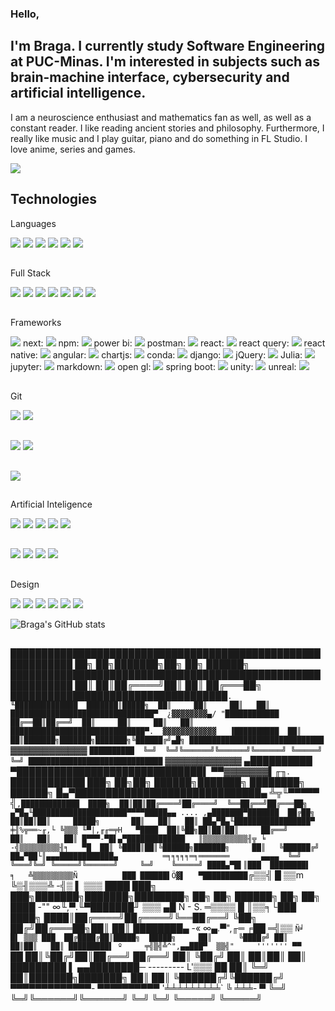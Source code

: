 ### Hello,
## I'm Braga. I currently study Software Engineering at PUC-Minas. I'm interested in subjects such as brain-machine interface, cybersecurity and artificial intelligence.

I am a neuroscience enthusiast and mathematics fan as well, as well as a constant reader. I like reading ancient stories and philosophy. Furthermore, I really like music and I play guitar, piano and do something in FL Studio. I love anime, series and games.

<img src="https://user-images.githubusercontent.com/74038190/221352995-5ac18bdf-1a19-4f99-bbb6-77559b220470.gif"/> 

## Technologies 

Languages

<img src="https://img.shields.io/badge/C-00599C?style=for-the-badge&logo=c&logoColor=white"/> <img src="https://img.shields.io/badge/C%2B%2B-00599C?style=for-the-badge&logo=c%2B%2B&logoColor=white" /> <img src="https://img.shields.io/badge/C%23-239120?style=for-the-badge&logo=csharp&logoColor=white"/> <img src="https://img.shields.io/badge/Rust-black?style=for-the-badge&logo=rust&logoColor=#E57324"/> <img src="https://img.shields.io/badge/Python-FFD43B?style=for-the-badge&logo=python&logoColor=blue"/> <img src="https://img.shields.io/badge/Lua-2C2D72?style=for-the-badge&logo=lua&logoColor=white"/>

##

Full Stack

<img src="https://img.shields.io/badge/HTML5-E34F26?style=for-the-badge&logo=html5&logoColor=white"/> <img src="https://img.shields.io/badge/CSS3-1572B6?style=for-the-badge&logo=css3&logoColor=white"/> <img src="https://img.shields.io/badge/Bootstrap-563D7C?style=for-the-badge&logo=bootstrap&logoColor=white"/> <img src="https://img.shields.io/badge/JavaScript-323330?style=for-the-badge&logo=javascript&logoColor=F7DF1E"/> <img src="https://img.shields.io/badge/json-5E5C5C?style=for-the-badge&logo=json&logoColor=white"/> <img src="https://img.shields.io/badge/TypeScript-007ACC?style=for-the-badge&logo=typescript&logoColor=whit"/> <img src="https://img.shields.io/badge/PHP-777BB4?style=for-the-badge&logo=php&logoColor=white"/>

##

Frameworks

<img src="https://img.shields.io/badge/Node%20js-339933?style=for-the-badge&logo=nodedotjs&logoColor=white"/> next: <img src="https://img.shields.io/badge/next%20js-000000?style=for-the-badge&logo=nextdotjs&logoColor=white"/> npm: <img src="https://img.shields.io/badge/npm-CB3837?style=for-the-badge&logo=npm&logoColor=white"/> power bi: <img src="https://img.shields.io/badge/PowerBI-F2C811?style=for-the-badge&logo=Power%20BI&logoColor=white"/> postman: <img src="https://img.shields.io/badge/Postman-FF6C37?style=for-the-badge&logo=Postman&logoColor=white"/> react: <img src="https://img.shields.io/badge/React-20232A?style=for-the-badge&logo=react&logoColor=61DAFB"/> react query: <img src="https://img.shields.io/badge/React_Query-FF4154?style=for-the-badge&logo=ReactQuery&logoColor=white"/> react native: <img src="https://img.shields.io/badge/React_Native-20232A?style=for-the-badge&logo=react&logoColor=61DAFB"/> angular: <img src="https://img.shields.io/badge/Angular-DD0031?style=for-the-badge&logo=angular&logoColor=white"/> chartjs: <img src="https://img.shields.io/badge/Chart%20js-FF6384?style=for-the-badge&logo=chartdotjs&logoColor=white"/> conda: <img src="https://img.shields.io/badge/conda-342B029.svg?&style=for-the-badge&logo=anaconda&logoColor=white"/> django: <img src="https://img.shields.io/badge/Django-092E20?style=for-the-badge&logo=django&logoColor=green"/> jQuery: <img src="https://img.shields.io/badge/jQuery-0769AD?style=for-the-badge&logo=jquery&logoColor=white"/> Julia: <img src="https://img.shields.io/badge/Julia-9558B2?style=for-the-badge&logo=julia&logoColor=white"/> jupyter: <img src="https://img.shields.io/badge/Jupyter-F37626.svg?&style=for-the-badge&logo=Jupyter&logoColor=white"/> markdown: <img src="https://img.shields.io/badge/Markdown-000000?style=for-the-badge&logo=markdown&logoColor=white"/> open gl: <img src="https://img.shields.io/badge/OpenGL-FFFFFF?style=for-the-badge&logo=opengl"/> spring boot: <img src="https://img.shields.io/badge/Spring_Boot-F2F4F9?style=for-the-badge&logo=spring-boot"/> unity: <img src="https://img.shields.io/badge/Unity-100000?style=for-the-badge&logo=unity&logoColor=white"/> unreal: <img src="https://img.shields.io/badge/-Unreal%20Engine-313131?style=for-the-badge&logo=unreal-engine&logoColor=white"/> 

##

Git 

<img src="https://img.shields.io/badge/GIT-E44C30?style=for-the-badge&logo=git&logoColor=white"/> <img src="https://img.shields.io/badge/GitHub-100000?style=for-the-badge&logo=github&logoColor=white"/>

##

<img src="https://img.shields.io/badge/MySQL-005C84?style=for-the-badge&logo=mysql&logoColor=white"/> <img src="https://img.shields.io/badge/Sqlite-003B57?style=for-the-badge&logo=sqlite&logoColor=white"/>

##

<img src="https://img.shields.io/badge/Arduino-00979D?style=for-the-badge&logo=Arduino&logoColor=white"/>

##

Artificial Inteligence

<img src="https://img.shields.io/badge/TensorFlow-FF6F00?style=for-the-badge&logo=tensorflow&logoColor=white"/> <img src="https://img.shields.io/badge/github%20copilot-000000?style=for-the-badge&logo=githubcopilot&logoColor=white"/> <img src="https://img.shields.io/badge/ChatGPT-74aa9c?style=for-the-badge&logo=openai&logoColor=white"/> <img src="https://img.shields.io/badge/Gemini-8E75B2?style=for-the-badge&logo=googlebard&logoColor=fff"/> <img src="https://img.shields.io/badge/PyTorch-EE4C2C?style=for-the-badge&logo=pytorch&logoColor=white"/>

##

<img src="https://img.shields.io/badge/Bitcoin-000000?style=for-the-badge&logo=bitcoin&logoColor=white"/> <img src="https://img.shields.io/badge/Ethereum-3C3C3D?style=for-the-badge&logo=Ethereum&logoColor=white"/> <img src="https://img.shields.io/badge/Blockchain.com-121D33?logo=blockchaindotcom&logoColor=fff&style=for-the-badge"/> <img src="https://img.shields.io/badge/Coinbase-0052FF?style=for-the-badge&logo=Coinbase&logoColor=white"/>

##

Design

<img src="https://img.shields.io/badge/Figma-F24E1E?style=for-the-badge&logo=figma&logoColor=white"/> <img src="https://img.shields.io/badge/Krita-203759?style=for-the-badge&logo=krita&logoColor=EEF37B"/> <img src="https://img.shields.io/badge/Adobe%20Photoshop-31A8FF?style=for-the-badge&logo=Adobe%20Photoshop&logoColor=black"/> <img src="https://img.shields.io/badge/Adobe%20XD-470137?style=for-the-badge&logo=Adobe%20XD&logoColor=#FF61F6"/> <img src="https://img.shields.io/badge/Adobe%20after%20affects-CF96FD?style=for-the-badge&logo=Adobe%20after%20effects&logoColor=393665"/> <img src="https://img.shields.io/badge/Canva-%2300C4CC.svg?&style=for-the-badge&logo=Canva&logoColor=white"/> 


          
          
          
![Braga's GitHub stats](https://github-readme-stats.vercel.app/api?username=DGBBraga&show_icons=true&theme=radical)

##

████████████████████████████████████████████████████████████  ██╗  ██╗███████╗██╗     ██╗      ██████╗
████████████████████████████████████████████████████████████  ██║  ██║██╔════╝██║     ██║     ██╔═══██╗
███████████████████████████████████`.        ╙██████████████  ███████║█████╗  ██║     ██║     ██║   ██║
████████████████████████████████▀  ¿▓▓▓▓▓▓▓▓▄/ "████████████  ██╔══██║██╔══╝  ██║     ██║     ██║   ██║
██████████████████████████████▀.  ▓▓▓▓▓▓▓▓▓▓▓▓   ▐██████████  ██║  ██║███████╗███████╗███████╗╚██████╔╝▄█╗
██████████████████████████████ `  ▓▓▓▓▓▓▓▓▓▓▓▓  ` ██████████  ╚═╝  ╚═╝╚══════╝╚══════╝╚══════╝ ╚═════╝ ╚═╝
██████████████████████████████ `  ▓▓▓▓▓▓▓▓▓▓▓▓   ▄██████████
▀██████████████████████████████▌  ▀▀▓▓▓▓▓▓▓▌╓╖. ████████████  ███╗   ██╗██╗ ██████╗███████╗  ████████╗ ██████╗
█▄▀██████████████████████████████▄ ╩╦╙▀▀▀▀▀ ╣`,█████████████  ████╗  ██║██║██╔════╝██╔════╝  ╚══██╔══╝██╔═══██╗
▄▀█▄╙█████████████████████▀▀▀▀█████▄▄ .... ,▄███████▀███████  ██╔██╗ ██║██║██║     █████╗       ██║   ██║   ██║
██▄▀█▄╙█████████████████▀  ╪╢%╦══~╓,└ ╚▒▒▒ ╙▀|,╓╓═╤H   ▀████  ██║╚██╗██║██║██║     ██╔══╝       ██║   ██║   ██║
█▀▀▀-▀█▌▄▀█████████████   ║▒▒▒▒▒▒▒▒▒▒╢╦ ╘ -╣▒▒▒▒▒▒▒▒▒╢╕   ▀█  ██║ ╚████║██║╚██████╗███████╗     ██║   ╚██████╔╝
██▄▀██└║▄▄▄████████████▄          ═╕╕╕╕╕═╕═══════       ▄▄▄▄  ╚═╝  ╚═══╝╚═╝ ╚═════╝╚══════╝     ╚═╝    ╚═════╝
████▄▀█▌║███  ████████▌         ╕   ╩▒▒▒▒▒▒▒▒▒Ñ          ███
██████▌Ö▓▌   ▀██████████`╔▒▒╣ █ ▒▒m   ╚▒╢▒▒▒╩ -╣▒ ▌ ▒▒▒ ████  ███╗   ███╗███████╗███████╗████████╗  ██╗   ██╗ ██████╗ ██╗   ██╗
████ -"" ∞╙,▀.╙▀███████╜ ▒▒▒ ▄█ Ñ   -   S.  ═▒▒▒▒ █ ║▒▒╕└███  ████╗ ████║██╔════╝██╔════╝╚══██╔══╝  ╚██╗ ██╔╝██╔═══██╗██║   ██║
████████▄ -«   ∞▄.▀",╓═     ╒██   ═╣▒▒ `Ñ╛        █▌ ▒▒▒ ███  ██╔████╔██║█████╗  █████╗     ██║      ╚████╔╝ ██║   ██║██║   ██║
█████████▌ º     ╤╣▒╣╩^",▄▄███▀  ▒▒╣"     ''''''' ▀▀     `██  ██║╚██╔╝██║██╔══╝  ██╔══╝     ██║       ╚██╔╝  ██║   ██║██║   ██║
█████████  ▌       ▄▄████████─         ---------    L'▒▒▒ ██  ██║ ╚═╝ ██║███████╗███████╗   ██║        ██║   ╚██████╔╝╚██████╔╝
▀▀▀▀▀▀▀▀▀▀▀▀▀-     ▀▀▀▀▀▀▀▀▀▀       '╧╧╧╧╧╧╧╧╧`     ╚ ╧╧╧- ▀  ╚═╝     ╚═╝╚══════╝╚══════╝   ╚═╝        ╚═╝    ╚═════╝  ╚═════╝
